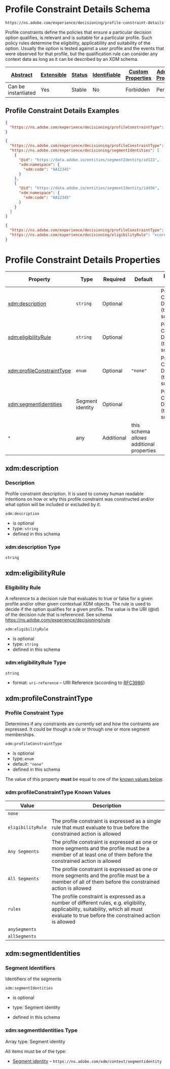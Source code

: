 
# Profile Constraint Details Schema

```
https://ns.adobe.com/experience/decisioning/profile-constraint-details
```

Profile constraints define the policies that ensure a particular decision option qualifies, is relevant and is suitable for a particular profile. Such policy rules determine the eligibility, applicability and suitability of the option. Usually the option is tested against a user profile and the events that were observed for that profile, but the qualification rule can consider any context data as long as it can be described by an XDM schema.

| [Abstract](../../../../abstract.md) | [Extensible](../../../../extensions.md) | [Status](../../../../status.md) | [Identifiable](../../../../id.md) | [Custom Properties](../../../../extensions.md) | [Additional Properties](../../../../extensions.md) | Defined In |
|-------------------------------------|-----------------------------------------|---------------------------------|-----------------------------------|------------------------------------------------|----------------------------------------------------|------------|
| Can be instantiated | Yes | Stable | No | Forbidden | Permitted | [adobe/experience/decisioning/profile-constraint-details.schema.json](adobe/experience/decisioning/profile-constraint-details.schema.json) |

## Profile Constraint Details Examples

```json
{
  "https://ns.adobe.com/experience/decisioning/profileConstraintType": "none"
}
```

```json
{
  "https://ns.adobe.com/experience/decisioning/profileConstraintType": "anySegments",
  "https://ns.adobe.com/experience/decisioning/segmentIdentities": [
    {
      "@id": "https://data.adobe.io/entities/segmentIdentity/id123",
      "xdm:namespace": {
        "xdm:code": "AA12345"
      }
    },
    {
      "@id": "https://data.adobe.io/entities/segmentIdentity/id456",
      "xdm:namespace": {
        "xdm:code": "AA12345"
      }
    }
  ]
}
```

```json
{
  "https://ns.adobe.com/experience/decisioning/profileConstraintType": "eligibilityRule",
  "https://ns.adobe.com/experience/decisioning/eligibilityRule": "xcore:eligibility-rule:e5244c22eff29e8"
}
```


# Profile Constraint Details Properties

| Property | Type | Required | Default | Defined by |
|----------|------|----------|---------|------------|
| [xdm:description](#xdmdescription) | `string` | Optional |  | Profile Constraint Details (this schema) |
| [xdm:eligibilityRule](#xdmeligibilityrule) | `string` | Optional |  | Profile Constraint Details (this schema) |
| [xdm:profileConstraintType](#xdmprofileconstrainttype) | `enum` | Optional | `"none"` | Profile Constraint Details (this schema) |
| [xdm:segmentIdentities](#xdmsegmentidentities) | Segment identity | Optional |  | Profile Constraint Details (this schema) |
| `*` | any | Additional | this schema *allows* additional properties |

## xdm:description
### Description

Profile constraint description. It is used to convey human readable intentions on how or why this profile constraint was constructed and/or what option will be included or excluded by it.

`xdm:description`
* is optional
* type: `string`
* defined in this schema

### xdm:description Type


`string`






## xdm:eligibilityRule
### Eligibility Rule

A reference to a decision rule that evaluates to true or false for a given profile and/or other given contextual XDM objects. The rule is used to decide if the option qualifies for a given profile. The value is the URI (@id) of the decision rule that is referenced. See schema https://ns.adobe.com/experience/decisioning/rule

`xdm:eligibilityRule`
* is optional
* type: `string`
* defined in this schema

### xdm:eligibilityRule Type


`string`
* format: `uri-reference` – URI Reference (according to [RFC3986](https://tools.ietf.org/html/rfc3986))






## xdm:profileConstraintType
### Profile Constraint Type

Determines if any constraints are currently set and how the contraints are expressed. It could be though a rule or through one or more segment memberships.

`xdm:profileConstraintType`
* is optional
* type: `enum`
* default: `"none"`
* defined in this schema

The value of this property **must** be equal to one of the [known values below](#xdmprofileconstrainttype-known-values).

### xdm:profileConstraintType Known Values
| Value | Description |
|-------|-------------|
| `none` |  |
| `eligibilityRule` | The profile constraint is expressed as a single rule that must evaluate to true before the constrained action is allowed |
| `Any Segments` | The profile constraint is expressed as one or more segments and the profile must be a member of at least one of them before the constrained action is allowed |
| `All Segments` | The profile constraint is expressed as one or more segments and the profile must be a member of all of them before the constrained action is allowed |
| `rules` | The profile constraint is expressed as a number of different rules, e.g. eligibility, applicability, suitability, which all must evaluate to true before the constrained action is allowed |
| `anySegments` |  |
| `allSegments` |  |




## xdm:segmentIdentities
### Segment Identifiers

Identifiers of the segments

`xdm:segmentIdentities`
* is optional
* type: Segment identity

* defined in this schema

### xdm:segmentIdentities Type


Array type: Segment identity

All items must be of the type:
* [Segment identity](../../../datatypes/segmentidentity.schema.md) – `https://ns.adobe.com/xdm/context/segmentidentity`







